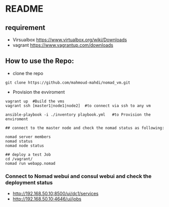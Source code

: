 # README


## requirement

* Virsualbox https://www.virtualbox.org/wiki/Downloads
* vagrant https://www.vagrantup.com/downloads

## How to use the Repo:

* clone the repo

```
git clone https://github.com/mahmoud-mahdi/nomad_vm.git
```

* Provision the evviroment

```
vagrant up  #Build the vms
vagrant ssh [master1|node1|node2]  #to connect via ssh to any vm

ansible-playbook -i ./inventory playbook.yml   #to Provision the enviroment

## connect to the master node and check the nomad status as following:

nomad server members
nomad status
nomad node status

## deploy a test Job
cd /vagrant/
nomad run webapp.nomad
```

### Connect to Nomad webui and consul webui and check the deployment status
* http://192.168.50.10:8500/ui/dc1/services
* http://192.168.50.10:4646/ui/jobs
